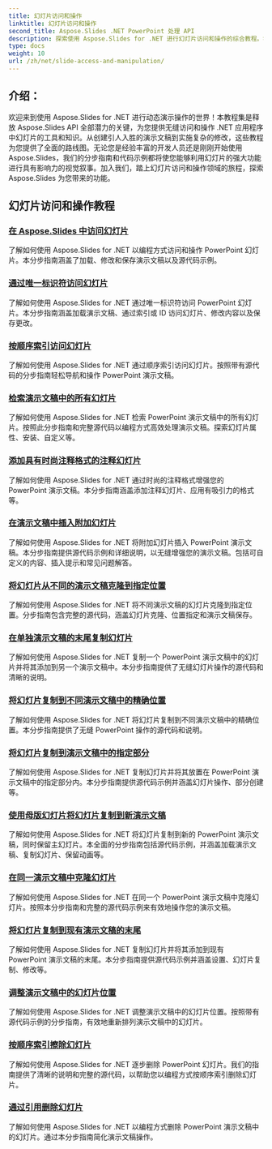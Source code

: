 ```yaml
---
title: 幻灯片访问和操作
linktitle: 幻灯片访问和操作
second_title: Aspose.Slides .NET PowerPoint 处理 API
description: 探索使用 Aspose.Slides for .NET 进行幻灯片访问和操作的综合教程。学习以编程方式创建、修改和增强演示文稿。
type: docs
weight: 10
url: /zh/net/slide-access-and-manipulation/
---
```

## 介绍：

欢迎来到使用 Aspose.Slides for .NET 进行动态演示操作的世界！本教程集是释放 Aspose.Slides API 全部潜力的关键，为您提供无缝访问和操作 .NET 应用程序中幻灯片的工具和知识。从创建引人入胜的演示文稿到实施复杂的修改，这些教程为您提供了全面的路线图。无论您是经验丰富的开发人员还是刚刚开始使用 Aspose.Slides，我们的分步指南和代码示例都将使您能够利用幻灯片的强大功能进行具有影响力的视觉叙事。加入我们，踏上幻灯片访问和操作领域的旅程，探索 Aspose.Slides 为您带来的功能。

## 幻灯片访问和操作教程
### [在 Aspose.Slides 中访问幻灯片](./accessing-slides/)
了解如何使用 Aspose.Slides for .NET 以编程方式访问和操作 PowerPoint 幻灯片。本分步指南涵盖了加载、修改和保存演示文稿以及源代码示例。
### [通过唯一标识符访问幻灯片](./access-slide-by-id/)
了解如何使用 Aspose.Slides for .NET 通过唯一标识符访问 PowerPoint 幻灯片。本分步指南涵盖加载演示文稿、通过索引或 ID 访问幻灯片、修改内容以及保存更改。
### [按顺序索引访问幻灯片](./access-slide-by-index/)
了解如何使用 Aspose.Slides for .NET 通过顺序索引访问幻灯片。按照带有源代码的分步指南轻松导航和操作 PowerPoint 演示文稿。
### [检索演示文稿中的所有幻灯片](./access-all-slides/)
了解如何使用 Aspose.Slides for .NET 检索 PowerPoint 演示文稿中的所有幻灯片。按照此分步指南和完整源代码以编程方式高效处理演示文稿。探索幻灯片属性、安装、自定义等。
### [添加具有时尚注释格式的注释幻灯片](./add-notes-slide-with-notes-style/)
了解如何使用 Aspose.Slides for .NET 通过时尚的注释格式增强您的 PowerPoint 演示文稿。本分步指南涵盖添加注释幻灯片、应用有吸引力的格式等。
### [在演示文稿中插入附加幻灯片](./add-slides/)
了解如何使用 Aspose.Slides for .NET 将附加幻灯片插入 PowerPoint 演示文稿。本分步指南提供源代码示例和详细说明，以无缝增强您的演示文稿。包括可自定义的内容、插入提示和常见问题解答。
### [将幻灯片从不同的演示文稿克隆到指定位置](./clone-slide-from-another-presentation-specified-position/)
了解如何使用 Aspose.Slides for .NET 将不同演示文稿的幻灯片克隆到指定位置。分步指南包含完整的源代码，涵盖幻灯片克隆、位置指定和演示文稿保存。
### [在单独演示文稿的末尾复制幻灯片](./clone-slide-end-of-another-presentation/)
了解如何使用 Aspose.Slides for .NET 复制一个 PowerPoint 演示文稿中的幻灯片并将其添加到另一个演示文稿中。本分步指南提供了无缝幻灯片操作的源代码和清晰的说明。
### [将幻灯片复制到不同演示文稿中的精确位置](./clone-slide-to-specific-position-in-another-presentation/)
了解如何使用 Aspose.Slides for .NET 将幻灯片复制到不同演示文稿中的精确位置。本分步指南提供了无缝 PowerPoint 操作的源代码和说明。
### [将幻灯片复制到演示文稿中的指定部分](./clone-slide-into-specified-section/)
了解如何使用 Aspose.Slides for .NET 复制幻灯片并将其放置在 PowerPoint 演示文稿中的指定部分内。本分步指南提供源代码示例并涵盖幻灯片操作、部分创建等。
### [使用母版幻灯片将幻灯片复制到新演示文稿](./clone-slide-to-another-presentation-with-master/)
了解如何使用 Aspose.Slides for .NET 将幻灯片复制到新的 PowerPoint 演示文稿，同时保留主幻灯片。本全面的分步指南包括源代码示例，并涵盖加载演示文稿、复制幻灯片、保留动画等。
### [在同一演示文稿中克隆幻灯片](./clone-slide-within-same-presentation/)
了解如何使用 Aspose.Slides for .NET 在同一个 PowerPoint 演示文稿中克隆幻灯片。按照本分步指南和完整的源代码示例来有效地操作您的演示文稿。
### [将幻灯片复制到现有演示文稿的末尾](./clone-slide-within-same-presentation-to-end/)
了解如何使用 Aspose.Slides for .NET 复制幻灯片并将其添加到现有 PowerPoint 演示文稿的末尾。本分步指南提供源代码示例并涵盖设置、幻灯片复制、修改等。
### [调整演示文稿中的幻灯片位置](./change-slide-position/)
了解如何使用 Aspose.Slides for .NET 调整演示文稿中的幻灯片位置。按照带有源代码示例的分步指南，有效地重新排列演示文稿中的幻灯片。
### [按顺序索引擦除幻灯片](./remove-slide-using-index/)
了解如何使用 Aspose.Slides for .NET 逐步删除 PowerPoint 幻灯片。我们的指南提供了清晰的说明和完整的源代码，以帮助您以编程方式按顺序索引删除幻灯片。
### [通过引用删除幻灯片](./remove-slide-using-reference/)
了解如何使用 Aspose.Slides for .NET 以编程方式删除 PowerPoint 演示文稿中的幻灯片。通过本分步指南简化演示文稿操作。
